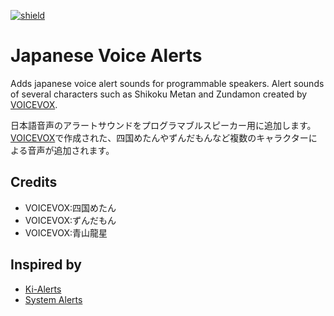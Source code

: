 [![shield](https://img.shields.io/badge/dynamic/json?color=orange&label=Factorio&query=downloads_count&suffix=%20downloads&url=https%3A%2F%2Fmods.factorio.com%2Fapi%2Fmods%2Fjapanese_voice_alerts)](https://mods.factorio.com/mod/japanese_voice_alerts)

# Japanese Voice Alerts

Adds japanese voice alert sounds for programmable speakers.
Alert sounds of several characters such as Shikoku Metan and Zundamon created by [VOICEVOX](https://voicevox.hiroshiba.jp/).

日本語音声のアラートサウンドをプログラマブルスピーカー用に追加します。
[VOICEVOX](https://voicevox.hiroshiba.jp/)で作成された、四国めたんやずんだもんなど複数のキャラクターによる音声が追加されます。

## Credits

* VOICEVOX:四国めたん
* VOICEVOX:ずんだもん
* VOICEVOX:青山龍星

## Inspired by

* [Ki-Alerts](https://mods.factorio.com/mod/Ki_Alerts)
* [System Alerts](https://mods.factorio.com/mod/System-Alerts)
